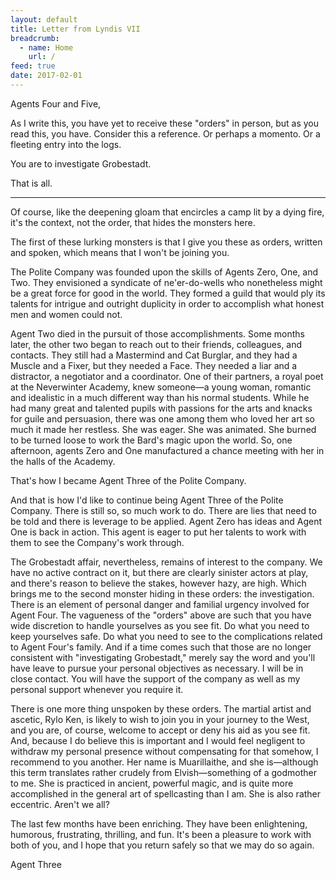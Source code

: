 ```yaml
---
layout: default
title: Letter from Lyndis VII
breadcrumb:
  - name: Home
    url: /
feed: true
date: 2017-02-01
---
```

Agents Four and Five,

As I write this, you have yet to receive these "orders" in person, but as you read this, you have.  Consider this a reference.  Or perhaps a momento.  Or a fleeting entry into the logs.

You are to investigate Grobestadt.

That is all.

---

Of course, like the deepening gloam that encircles a camp lit by a dying fire, it's the context, not the order, that hides the monsters here.

The first of these lurking monsters is that I give you these as orders, written and spoken, which means that I won't be joining you.

The Polite Company was founded upon the skills of Agents Zero, One, and Two.  They envisioned a syndicate of ne'er-do-wells who nonetheless might be a great force for good in the world.  They formed a guild that would ply its talents for intrigue and outright duplicity in order to accomplish what honest men and women could not.

Agent Two died in the pursuit of those accomplishments.  Some months later, the other two began to reach out to their friends, colleagues, and contacts.  They still had a Mastermind and Cat Burglar, and they had a Muscle and a Fixer, but they needed a Face.  They needed a liar and a distractor, a negotiator and a coordinator.  One of their partners, a royal poet at the Neverwinter Academy, knew someone—a young woman, romantic and idealistic in a much different way than his normal students.  While he had many great and talented pupils with passions for the arts and knacks for guile and persuasion, there was one among them who loved her art so much it made her restless.  She was eager.  She was animated.  She burned to be turned loose to work the Bard's magic upon the world.  So, one afternoon, agents Zero and One manufactured a chance meeting with her in the halls of the Academy.

That's how I became Agent Three of the Polite Company.

And that is how I'd like to continue being Agent Three of the Polite Company.  There is still so, so much work to do.  There are lies that need to be told and there is leverage to be applied.  Agent Zero has ideas and Agent One is back in action.  This agent is eager to put her talents to work with them to see the Company's work through.

The Grobestadt affair, nevertheless, remains of interest to the company.  We have no active contract on it, but there are clearly sinister actors at play, and there's reason to believe the stakes, however hazy, are high.  Which brings me to the second monster hiding in these orders: the investigation.  There is an element of personal danger and familial urgency involved for Agent Four.  The vagueness of the "orders" above are such that you have wide discretion to handle yourselves as you see fit.  Do what you need to keep yourselves safe.  Do what you need to see to the complications related to Agent Four's family.  And if a time comes such that those are no longer consistent with "investigating Grobestadt," merely say the word and you'll have leave to pursue your personal objectives as necessary.  I will be in close contact.  You will have the support of the company as well as my personal support whenever you require it.

There is one more thing unspoken by these orders.  The martial artist and ascetic, Rylo Ken, is likely to wish to join you in your journey to the West, and you are, of course, welcome to accept or deny his aid as you see fit.  And, because I do believe this is important and I would feel negligent to withdraw my personal presence without compensating for that somehow, I recommend to you another.  Her name is Muarillaithe, and she is—although this term translates rather crudely from Elvish—something of a godmother to me.  She is practiced in ancient, powerful magic, and is quite more accomplished in the general art of spellcasting than I am.  She is also rather eccentric.  Aren't we all?

The last few months have been enriching.  They have been enlightening, humorous, frustrating, thrilling, and fun.  It's been a pleasure to work with both of you, and I hope that you return safely so that we may do so again.

Agent Three
